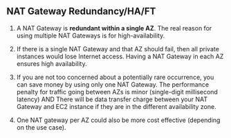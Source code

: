 ## NAT Gateway Redundancy/HA/FT

1. A NAT Gateway is **redundant within a single AZ**. The real reason for using multiple NAT Gateways is for high-availability.

2. If there is a single NAT Gateway and that AZ should fail, then all private instances would lose Internet access. Having a NAT Gateway in each AZ ensures high availability.

3. If you are not too concerned about a potentially rare occurrence, you can save money by using only one NAT Gateway. The performance penalty for traffic going between AZs is minor (single-digit millisecond latency) AND There will be data transfer charge between your NAT Gateway and EC2 instance if they are in the different availability zone.

4. One NAT gateway per AZ could also be more cost effective (depending on the use case).
